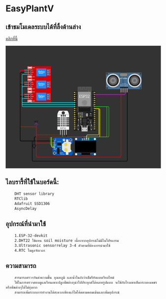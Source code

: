 # EasyPlantV

## เข้าชมโมเดลระบบได้ที่ลิ้งด้านล่าง
<a href="https://wokwi.com/projects/385159857817988097">คลิกที่นี้</a>

<img src="img/1.png">

## ไลบรารี้ที่ใช้ในบอร์ดนี้:
        DHT sensor library
        RTClib
        Adafruit SSD1306
        AsyncDelay

## อุปกรณ์ที่นำมาใช้
        1.ESP-32-devkit
        2.DHT22 ใช้แทน soil moisture เนื้องจากอุปกรณ์ไม่มีในโปรแกรม
        3.Ultrasonic sensorrelay 3-4 ตัวตามที่ต้องการนำมาใช้
        4.RTC โมดูลจับเวลา

## ความสามารถ
        สารมารถตรวจวันค่าความชื้น อุณหภูมิ และน้ำในถังว่าเต็มรึยังแบบเรียลไทม์
        ใช้ในการตรวจสอบดูแลเรือนเพาะปลูกพืชต่างๆนำไปประยุกต์ได้หลายรูปแบบ จะใช้กับโรงเพาเห็ดกระบองเพชรหรือพืชต่างๆได้ไม่ยุ่งยาก
        สามารถเพิ่มระบบการทำงานได้สะดวกเพียงแก้ไขโค้ดตามคอมเม้นและเพิ่มอุปกรณ์

